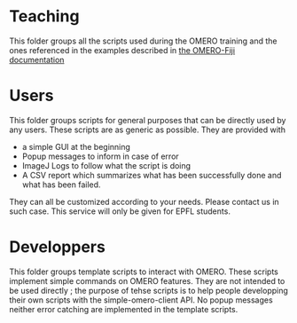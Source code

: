 # Teaching
This folder groups all the scripts used during the OMERO training and the ones referenced in the examples described in [the OMERO-Fiji documentation](https://wiki-biop.epfl.ch/en/data-management/omero/fiji)

# Users
This folder groups scripts for general purposes that can be directly used by any users. These scripts are as generic as possible. They are provided with 
- a simple GUI at the beginning 
- Popup messages to inform in case of error
- ImageJ Logs to follow what the script is doing
- A CSV report which summarizes what has been successfully done and what has been failed.

They can all be customized according to your needs. Please contact us in such case. This service will only be given for EPFL students.

# Developpers
This folder groups template scripts to interact with OMERO. These scripts implement simple commands on OMERO features. They are not intended to be used directly ; 
the purpose of tehse scripts is to help people developping their own scripts with the simple-omero-client API. No popup messages neither error catching are implemented in the template scripts.